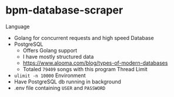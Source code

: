 # bpm-database-scraper

Language
- Golang for concurrent requests and high speed
Database
- PostgreSQL
  - Offers Golang support
  - I have mostly structured data
  - https://www.alooma.com/blog/types-of-modern-databases
  - Totaled `79409` songs with this program
Thread Limit
- `ulimit -n 10000`
Environment
- Have PostgreSQL db running in background
- .env file containing `USER` and `PASSWORD`
